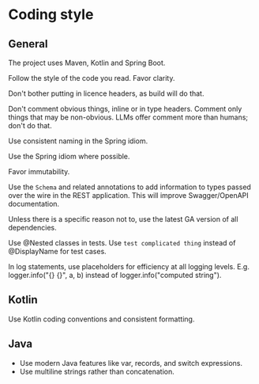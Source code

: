 # Coding style

## General

The project uses Maven, Kotlin and Spring Boot.

Follow the style of the code you read. Favor clarity.

Don't bother putting in licence headers, as build will do that.

Don't comment obvious things, inline or in type headers.
Comment only things that may be non-obvious. LLMs offer comment
more than humans; don't do that.

Use consistent naming in the Spring idiom.

Use the Spring idiom where possible.

Favor immutability.

Use the `Schema` and related annotations to add information to types passed over the wire in the REST application.
This will improve Swagger/OpenAPI documentation.

Unless there is a specific reason not to, use the latest GA version of all dependencies.

Use @Nested classes in tests. Use `test complicated thing` instead of @DisplayName for test cases.

In log statements, use placeholders for efficiency at all logging levels.
E.g. logger.info("{} {}", a, b) instead of logger.info("computed string").

## Kotlin

Use Kotlin coding conventions and consistent formatting.

## Java

- Use modern Java features like var, records, and switch expressions.
- Use multiline strings rather than concatenation.